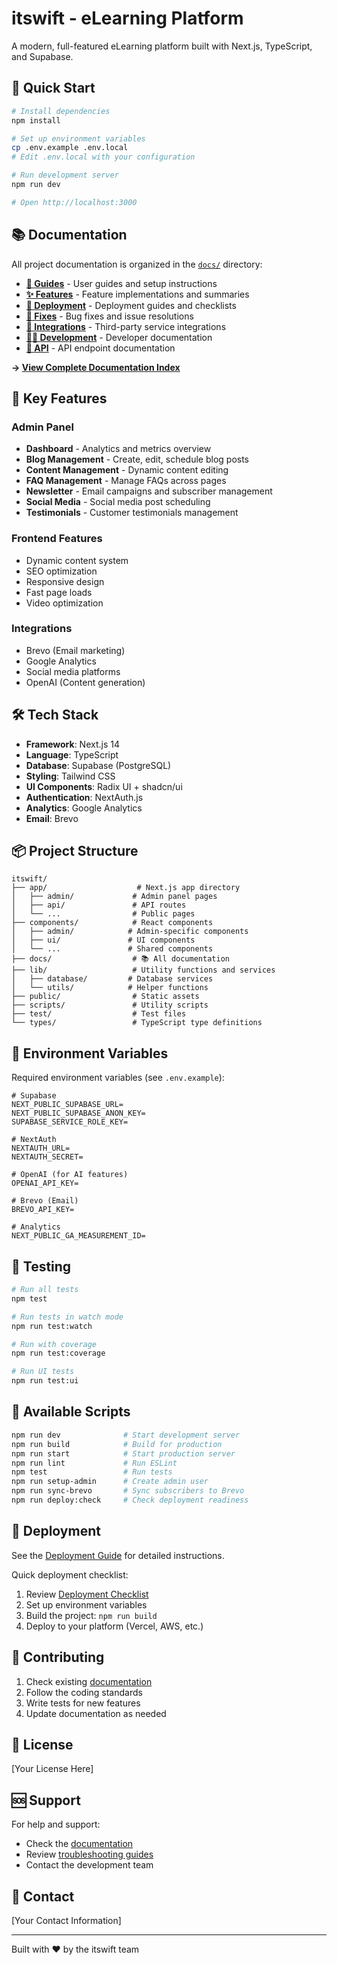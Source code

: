 # itswift - eLearning Platform

A modern, full-featured eLearning platform built with Next.js, TypeScript, and Supabase.

## 🚀 Quick Start

```bash
# Install dependencies
npm install

# Set up environment variables
cp .env.example .env.local
# Edit .env.local with your configuration

# Run development server
npm run dev

# Open http://localhost:3000
```

## 📚 Documentation

All project documentation is organized in the [`docs/`](./docs/) directory:

- **[📘 Guides](./docs/guides/)** - User guides and setup instructions
- **[✨ Features](./docs/features/)** - Feature implementations and summaries
- **[🚀 Deployment](./docs/deployment/)** - Deployment guides and checklists
- **[🔧 Fixes](./docs/fixes/)** - Bug fixes and issue resolutions
- **[🔌 Integrations](./docs/integrations/)** - Third-party service integrations
- **[👨‍💻 Development](./docs/development/)** - Developer documentation
- **[🔌 API](./docs/api/)** - API endpoint documentation

**→ [View Complete Documentation Index](./docs/README.md)**

## 🎯 Key Features

### Admin Panel
- **Dashboard** - Analytics and metrics overview
- **Blog Management** - Create, edit, schedule blog posts
- **Content Management** - Dynamic content editing
- **FAQ Management** - Manage FAQs across pages
- **Newsletter** - Email campaigns and subscriber management
- **Social Media** - Social media post scheduling
- **Testimonials** - Customer testimonials management

### Frontend Features
- Dynamic content system
- SEO optimization
- Responsive design
- Fast page loads
- Video optimization

### Integrations
- Brevo (Email marketing)
- Google Analytics
- Social media platforms
- OpenAI (Content generation)

## 🛠️ Tech Stack

- **Framework**: Next.js 14
- **Language**: TypeScript
- **Database**: Supabase (PostgreSQL)
- **Styling**: Tailwind CSS
- **UI Components**: Radix UI + shadcn/ui
- **Authentication**: NextAuth.js
- **Analytics**: Google Analytics
- **Email**: Brevo

## 📦 Project Structure

```
itswift/
├── app/                    # Next.js app directory
│   ├── admin/             # Admin panel pages
│   ├── api/               # API routes
│   └── ...                # Public pages
├── components/            # React components
│   ├── admin/            # Admin-specific components
│   ├── ui/               # UI components
│   └── ...               # Shared components
├── docs/                  # 📚 All documentation
├── lib/                   # Utility functions and services
│   ├── database/         # Database services
│   └── utils/            # Helper functions
├── public/                # Static assets
├── scripts/               # Utility scripts
├── test/                  # Test files
└── types/                 # TypeScript type definitions
```

## 🔐 Environment Variables

Required environment variables (see `.env.example`):

```env
# Supabase
NEXT_PUBLIC_SUPABASE_URL=
NEXT_PUBLIC_SUPABASE_ANON_KEY=
SUPABASE_SERVICE_ROLE_KEY=

# NextAuth
NEXTAUTH_URL=
NEXTAUTH_SECRET=

# OpenAI (for AI features)
OPENAI_API_KEY=

# Brevo (Email)
BREVO_API_KEY=

# Analytics
NEXT_PUBLIC_GA_MEASUREMENT_ID=
```

## 🧪 Testing

```bash
# Run all tests
npm test

# Run tests in watch mode
npm run test:watch

# Run with coverage
npm run test:coverage

# Run UI tests
npm run test:ui
```

## 📝 Available Scripts

```bash
npm run dev              # Start development server
npm run build            # Build for production
npm run start            # Start production server
npm run lint             # Run ESLint
npm test                 # Run tests
npm run setup-admin      # Create admin user
npm run sync-brevo       # Sync subscribers to Brevo
npm run deploy:check     # Check deployment readiness
```

## 🚀 Deployment

See the [Deployment Guide](./docs/deployment/DEPLOYMENT_GUIDE.md) for detailed instructions.

Quick deployment checklist:
1. Review [Deployment Checklist](./docs/deployment/DEPLOYMENT_CHECKLIST.md)
2. Set up environment variables
3. Build the project: `npm run build`
4. Deploy to your platform (Vercel, AWS, etc.)

## 🤝 Contributing

1. Check existing [documentation](./docs/)
2. Follow the coding standards
3. Write tests for new features
4. Update documentation as needed

## 📄 License

[Your License Here]

## 🆘 Support

For help and support:
- Check the [documentation](./docs/README.md)
- Review [troubleshooting guides](./docs/fixes/)
- Contact the development team

## 📧 Contact

[Your Contact Information]

---

Built with ❤️ by the itswift team


